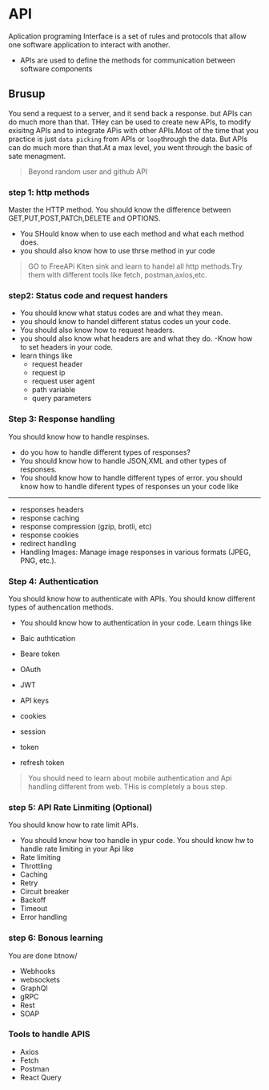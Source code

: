 # API

Aplication programing Interface is a set of rules and protocols that allow one software application to interact with another.

- APIs are used to define the methods for communication between software components

## Brusup

You send a request to a server, and it send back a response. but APIs can do much more than that. THey can be used to create new APIs, to modify exisitng APIs and to integrate APis with other APIs.Most of the time that you practice is just `data picking` from APIs or `loop`through the data. But APIs can do much more than that.At a max level, you went through the basic of sate menagment.

> Beyond random user and github API

### step 1: http methods

Master the HTTP method. You should know the difference between GET,PUT,POST,PATCh,DELETE and OPTIONS.

- You SHould know when to use each method and what each method does.
- you should also know how to use thrse method in yur code

> GO to FreeAPi Kiten sink and learn to handel all http methods.Try them with different tools  like fetch, postman,axios,etc.

### step2: Status code and request handers

- You should know what status codes are and what they mean.
- you should know to handel different status codes un your code.
- You should also know how to request headers.
- you should also know what headers are and what they do.
-Know how to set headers in your code.
- learn things like
  - request header
  - request ip
  - request user agent
  - path variable
  - query parameters

### Step 3: Response handling

You should know how to handle respinses.

- do you how to handle different types of responses?
- You should know how to handle JSON,XML and other types of responses.
- You should know how to handle different types of error.
you should know how to handle diferent types of responses un your code like

---

- responses headers
- response caching
- response compression (gzip, brotli, etc)
- response cookies
- redirect handling
- Handling Images: Manage image responses in various formats (JPEG, PNG, etc.).

### Step 4: Authentication

You should know how to authenticate with APIs. You should know different types of authencation methods.

- You should know how to authentication in your code. Learn things like

- Baic authtication
- Beare token
- OAuth
- JWT
- API keys
- cookies
- session
- token
- refresh token

> You should need to learn about mobile authentication and Api handling different from web.
> THis is completely a bous step.

### step 5: API Rate Linmiting (Optional)

You should know how to rate limit APIs.

- You should know how too handle in ypur code. You should know hw to handle rate limiting in your Api like
- Rate limiting
- Throttling
- Caching
- Retry
- Circuit breaker
- Backoff
- Timeout
- Error handling

### step 6: Bonous learning

You are done btnow/

- Webhooks
- websockets
- GraphQl
- gRPC
- Rest
- SOAP

### Tools to handle APIS

- Axios
- Fetch
- Postman
- React Query
